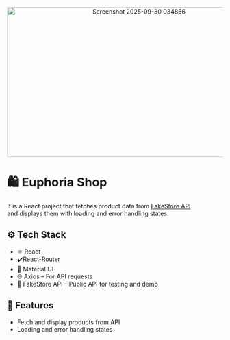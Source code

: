 
<div align="center">
  <img width="600" height="350" alt="Screenshot 2025-09-30 034856" src="https://github.com/user-attachments/assets/4292ffbb-4b4c-4b63-96b8-2d0a57033e41" align="center" />
</div>

# 🛍 Euphoria Shop

It is a React project that fetches product data from [FakeStore API](https://fakestoreapi.com/)  
and displays them with loading and error handling states.

## ⚙️ Tech Stack
- ⚛️ React
- ✔️React-Router
- 🎨 Material UI
- 🌐 Axios – For API requests
- 📡 FakeStore API – Public API for testing and demo

## 🚀 Features
- Fetch and display products from API
- Loading and error handling states
